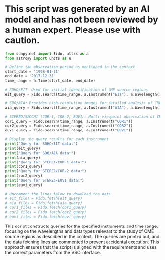 # This script was generated by an AI model and has not been reviewed by a human expert. Please use with caution.

```python
from sunpy.net import Fido, attrs as a
from astropy import units as u

# Define the observation period as mentioned in the context
start_date = '1998-01-01'
end_date = '2017-12-31'
time_range = a.Time(start_date, end_date)

# SOHO/EIT: Used for initial identification of CME source regions
eit_query = Fido.search(time_range, a.Instrument("EIT"), a.Wavelength(171*u.angstrom, 304*u.angstrom))

# SDO/AIA: Provides high-resolution images for detailed analysis of CME source regions
aia_query = Fido.search(time_range, a.Instrument("AIA"), a.Wavelength(171*u.angstrom, 304*u.angstrom))

# STEREO/SECCHI (COR-1, COR-2, EUVI): Multi-viewpoint observation of CMEs and their source regions
cor1_query = Fido.search(time_range, a.Instrument("COR1"))
cor2_query = Fido.search(time_range, a.Instrument("COR2"))
euvi_query = Fido.search(time_range, a.Instrument("EUVI"))

# Display the query results for each instrument
print("Query for SOHO/EIT data:")
print(eit_query)
print("Query for SDO/AIA data:")
print(aia_query)
print("Query for STEREO/COR-1 data:")
print(cor1_query)
print("Query for STEREO/COR-2 data:")
print(cor2_query)
print("Query for STEREO/EUVI data:")
print(euvi_query)

# Uncomment the lines below to download the data
# eit_files = Fido.fetch(eit_query)
# aia_files = Fido.fetch(aia_query)
# cor1_files = Fido.fetch(cor1_query)
# cor2_files = Fido.fetch(cor2_query)
# euvi_files = Fido.fetch(euvi_query)
```

This script constructs queries for the specified instruments and time range, focusing on the wavelengths and data types relevant to the study of CME source regions as described in the context. The queries are printed out, and the data fetching lines are commented to prevent accidental execution. This approach ensures that the script is aligned with the requirements and uses the correct parameters from the VSO interface.
